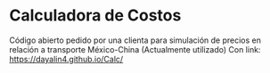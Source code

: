 # Calculadora de Costos 

Código abierto pedido por una clienta para simulación de precios en relación a transporte México-China (Actualmente utilizado)
Con link: https://dayalin4.github.io/Calc/
